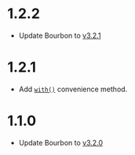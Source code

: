 # 1.2.2

- Update Bourbon to [v3.2.1](https://github.com/thoughtbot/bourbon/releases/tag/v3.2.1)

# 1.2.1

- Add [`with()`](https://github.com/lacroixdesign/node-bourbon#with-function) convenience method.

# 1.1.0

- Update Bourbon to [v3.2.0](https://github.com/thoughtbot/bourbon/releases/tag/v3.2.0)
